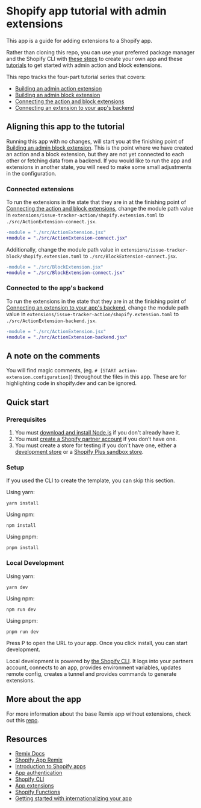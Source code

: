 # Shopify app tutorial with admin extensions

This app is a guide for adding extensions to a Shopify app.

Rather than cloning this repo, you can use your preferred package manager and the Shopify CLI with [these steps](https://shopify.dev/docs/apps/getting-started/create) to create your own app and these [tutorials](https://shopify.dev/docs/apps/admin/admin-actions-and-blocks) to get started with admin action and block extensions.

This repo tracks the four-part tutorial series that covers:

- [Building an admin action extension](https://shopify.dev/docs/apps/admin/admin-actions-and-blocks/build-an-admin-action)
- [Building an admin block extension](https://shopify.dev/docs/apps/admin/admin-actions-and-blocks/build-an-admin-block)
- [Connecting the action and block extensions](https://shopify.dev/docs/apps/admin/admin-actions-and-blocks/connect-action-and-block)
- [Connecting an extension to your app's backend](https://shopify.dev/docs/apps/admin/admin-actions-and-blocks/connect-extension-and-backend)

## Aligning this app to the tutorial

Running this app with no changes, will start you at the finishing point of [Building an admin block extension](https://shopify.dev/docs/apps/admin/admin-actions-and-blocks/build-an-admin-block). This is the point where we have created an action and a block extension, but they are not yet connected to each other or fetching data from a backend. If you would like to run the app and extensions in another state, you will need to make some small adjustments in the configuration.

### Connected extensions

To run the extensions in the state that they are in at the finishing point of [Connecting the action and block extensions](https://shopify.dev/docs/apps/admin/admin-actions-and-blocks/connect-action-and-block), change the module path value in `extensions/issue-tracker-action/shopify.extension.toml` to `./src/ActionExtension-connect.jsx`.

```diff
-module = "./src/ActionExtension.jsx"
+module = "./src/ActionExtension-connect.jsx"
```

Additionally, change the module path value in `extensions/issue-tracker-block/shopify.extension.toml` to `./src/BlockExtension-connect.jsx`.

```diff
-module = "./src/BlockExtension.jsx"
+module = "./src/BlockExtension-connect.jsx"
```

### Connected to the app's backend

To run the extensions in the state that they are in at the finishing point of [Connecting an extension to your app's backend](https://shopify.dev/docs/apps/admin/admin-actions-and-blocks/connect-extension-and-backend), change the module path value in `extensions/issue-tracker-action/shopify.extension.toml` to `./src/ActionExtension-backend.jsx`.

```diff
-module = "./src/ActionExtension.jsx"
+module = "./src/ActionExtension-backend.jsx"
```

## A note on the comments

You will find magic comments, (eg. `# [START action-extension.configuration]`) throughout the files in this app. These are for highlighting code in shopify.dev and can be ignored.

## Quick start

### Prerequisites

1. You must [download and install Node.js](https://nodejs.org/en/download/) if you don't already have it.
2. You must [create a Shopify partner account](https://partners.shopify.com/signup) if you don’t have one.
3. You must create a store for testing if you don't have one, either a [development store](https://help.shopify.com/en/partners/dashboard/development-stores#create-a-development-store) or a [Shopify Plus sandbox store](https://help.shopify.com/en/partners/dashboard/managing-stores/plus-sandbox-store).

### Setup

If you used the CLI to create the template, you can skip this section.

Using yarn:

```shell
yarn install
```

Using npm:

```shell
npm install
```

Using pnpm:

```shell
pnpm install
```

### Local Development

Using yarn:

```shell
yarn dev
```

Using npm:

```shell
npm run dev
```

Using pnpm:

```shell
pnpm run dev
```

Press P to open the URL to your app. Once you click install, you can start development.

Local development is powered by [the Shopify CLI](https://shopify.dev/docs/apps/tools/cli). It logs into your partners account, connects to an app, provides environment variables, updates remote config, creates a tunnel and provides commands to generate extensions.

## More about the app

For more information about the base Remix app without extensions, check out this [repo](https://github.com/Shopify/shopify-app-template-remix).

## Resources

- [Remix Docs](https://remix.run/docs/en/v1)
- [Shopify App Remix](https://shopify.dev/docs/api/shopify-app-remix)
- [Introduction to Shopify apps](https://shopify.dev/docs/apps/getting-started)
- [App authentication](https://shopify.dev/docs/apps/auth)
- [Shopify CLI](https://shopify.dev/docs/apps/tools/cli)
- [App extensions](https://shopify.dev/docs/apps/app-extensions/list)
- [Shopify Functions](https://shopify.dev/docs/api/functions)
- [Getting started with internationalizing your app](https://shopify.dev/docs/apps/best-practices/internationalization/getting-started)

